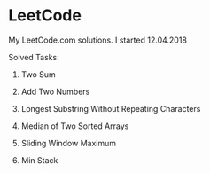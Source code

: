 # LeetCode
My LeetCode.com solutions. I started 12.04.2018

Solved Tasks:

1. Two Sum
2. Add Two Numbers
3. Longest Substring Without Repeating Characters

4. Median of Two Sorted Arrays
239. Sliding Window Maximum
155. Min Stack

